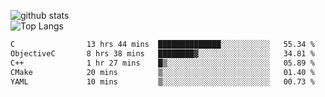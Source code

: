 ![github stats](https://github-readme-stats.vercel.app/api?username=AndreFerreira5&show_icons=true&theme=dark&count_private=true)
<br>
![Top Langs](https://github-readme-stats.vercel.app/api/top-langs/?username=AndreFerreira5&layout=compact&theme=dark)
<br>
<!--START_SECTION:waka-->

```txt
C                13 hrs 44 mins  ██████████████░░░░░░░░░░░   55.34 %
ObjectiveC       8 hrs 38 mins   ████████▓░░░░░░░░░░░░░░░░   34.81 %
C++              1 hr 27 mins    █▒░░░░░░░░░░░░░░░░░░░░░░░   05.89 %
CMake            20 mins         ▒░░░░░░░░░░░░░░░░░░░░░░░░   01.40 %
YAML             10 mins         ▒░░░░░░░░░░░░░░░░░░░░░░░░   00.73 %
```

<!--END_SECTION:waka-->
